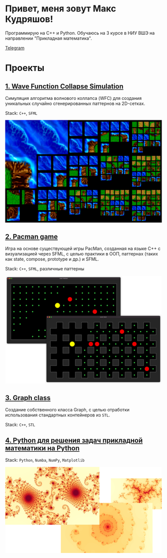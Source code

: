 # Привет, меня зовут Макс Кудряшов!

Программирую на C++ и Python.
Обучаюсь на 3 курсе в НИУ ВШЭ на направлении "Прикладная математика".

[Telegram](t.me/kudrmax)

# Проекты

## [1. Wave Function Collapse Simulation](https://github.com/kudrmax/wfc)

Симуляция алгоритма волнового коллапса (WFC) для создания уникальных случайно сгенерированных паттернов на 2D-сетках.

Stack: `C++`, `SFML`
<p align="left"><img src="images/wfc.png" width="600px"></p>

## [2. Pacman game](https://github.com/kudrmax/pac-man)

Игра на основе существующей игры PacMan, созданная на языке C++ с визуализацией через SFML, с целью практики в ООП,
паттернах (таких как state, compose, prototype и др.) и SFML.

Stack: `C++`, `SFML`, различные паттерны

<p align="left"><img src="images/pacman.png" width="600px"></p>

## [3. Graph class](https://github.com/kudrmax/graph)

Создание собственного класса Graph, с целью отработки использования стандартных контейнеров из `STL`.

Stack: `C++`, `STL`

## [4. Python для решения задач прикладной математики на Python](https://github.com/kudrmax/applied-mathematics-python)

Stack: `Python`, `Numba`, `NumPy`, `Matplotlib`

<p align="left"><img src="images/fractals 2.png" width="600px"></p>
